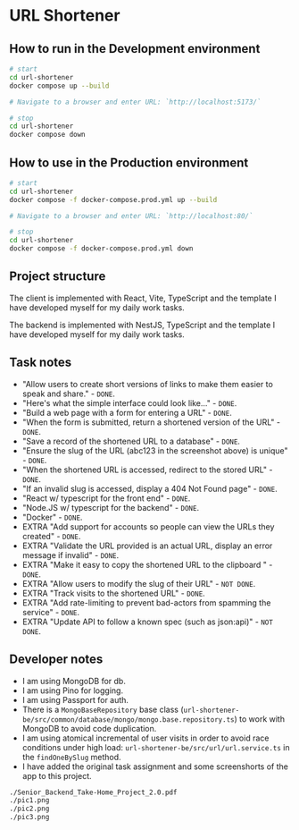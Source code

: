 # URL Shortener

## How to run in the Development environment

```bash
# start
cd url-shortener
docker compose up --build

# Navigate to a browser and enter URL: `http://localhost:5173/`

# stop
cd url-shortener
docker compose down
```

## How to use in the Production environment

```bash
# start
cd url-shortener
docker compose -f docker-compose.prod.yml up --build

# Navigate to a browser and enter URL: `http://localhost:80/`

# stop
cd url-shortener
docker compose -f docker-compose.prod.yml down
```

## Project structure

The client is implemented with React, Vite, TypeScript and the template I have developed myself for my daily work tasks. 

The backend is implemented with NestJS, TypeScript and the template I have developed myself for my daily work tasks. 

## Task notes

- "Allow users to create short versions of links to make them easier to speak and share." - `DONE`.
- "Here's what the simple interface could look like..." - `DONE`.
- "Build a web page with a form for entering a URL" - `DONE`.
- "When the form is submitted, return a shortened version of the URL" - `DONE`.
- "Save a record of the shortened URL to a database" - `DONE`.
- "Ensure the slug of the URL (abc123 in the screenshot above) is unique" - `DONE`.
- "When the shortened URL is accessed, redirect to the stored URL" - `DONE`.
- "If an invalid slug is accessed, display a 404 Not Found page" - `DONE`.
- "React w/ typescript for the front end" - `DONE`.
- "Node.JS w/ typescript for the backend" - `DONE`.
- "Docker" - `DONE`.
- EXTRA "Add support for accounts so people can view the URLs they created" - `DONE`.
- EXTRA "Validate the URL provided is an actual URL, display an error message if invalid" - `DONE`.
- EXTRA "Make it easy to copy the shortened URL to the clipboard " - `DONE`.
- EXTRA "Allow users to modify the slug of their URL" - `NOT DONE`.
- EXTRA "Track visits to the shortened URL" - `DONE`.
- EXTRA "Add rate-limiting to prevent bad-actors from spamming the service" - `DONE`.
- EXTRA "Update API to follow a known spec (such as json:api)" - `NOT DONE`.

## Developer notes

- I am using MongoDB for db.
- I am using Pino for logging.
- I am using Passport for auth.
- There is a `MongoBaseRepository` base class (`url-shortener-be/src/common/database/mongo/mongo.base.repository.ts`) to work with MongoDB to avoid code duplication.
- I am using atomical incremental of user visits in order to avoid race conditions under high load: `url-shortener-be/src/url/url.service.ts` in the `findOneBySlug` method.
- I have added the original task assignment and some screenshorts of the app to this project.

```bash
./Senior_Backend_Take-Home_Project_2.0.pdf
./pic1.png
./pic2.png
./pic3.png
```
